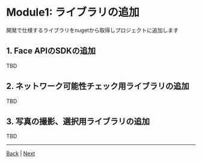 
# Module1: ライブラリの追加

開発で仕様するライブラリをnugetから取得しプロジェクトに追加します

## 1. Face APIのSDKの追加

TBD

## 2. ネットワーク可能性チェック用ライブラリの追加

TBD

## 3. 写真の撮影、選択用ライブラリの追加

TBD

---
[Back](module0.md) | [Next](module2.md)
